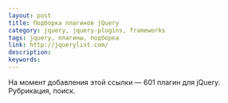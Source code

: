```yaml
---
layout: post
title: Подборка плагинов jQuery
category: jquery, jquery-plugins, frameworks
tags: jquery, плагины, подборка
link: http://jquerylist.com/
description:
keywords:
---
```


<p>На момент добавления этой ссылки — 601 плагин для jQuery. Рубрикация, поиск.</p>
